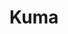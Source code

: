 ---
git: https://github.com/Kong/kuma
logohandle: kumaio
sort: kuma
title: Kuma
twitter: https://x.com/KumaMesh
website: https://kuma.io/
---